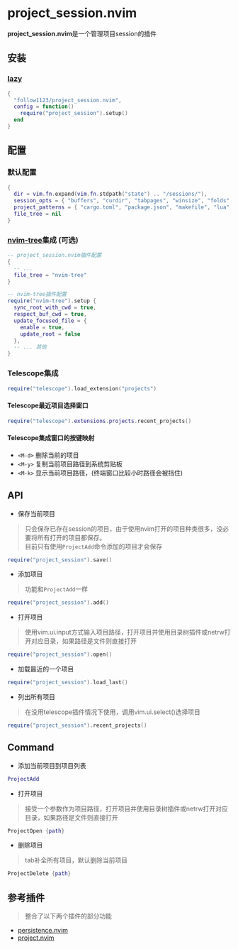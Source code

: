 # project_session.nvim

**project_session.nvim**是一个管理项目session的插件

## 安装

### [lazy](https://github.com/folke/lazy.nvim)

```lua
{
  "follow1123/project_session.nvim",
  config = function()
    require("project_session").setup()
  end
}
```

## 配置

### 默认配置

```lua
{
  dir = vim.fn.expand(vim.fn.stdpath("state") .. "/sessions/"),
  session_opts = { "buffers", "curdir", "tabpages", "winsize", "folds" },
  project_patterns = { "cargo.toml", "package.json", "makefile", "lua", "lazy-lock.json", ".git" },
  file_tree = nil
}
```

### [nvim-tree](https://github.com/nvim-tree/nvim-tree.lua)集成 (可选)

```lua
-- project_session.nvim插件配置
{
  -- ...
  file_tree = "nvim-tree"
}

-- nvim-tree插件配置
require("nvim-tree").setup {
  sync_root_with_cwd = true,
  respect_buf_cwd = true,
  update_focused_file = {
    enable = true,
    update_root = false
  },
  -- ... 其他
}
```

### Telescope集成

```lua
require("telescope").load_extension("projects")
```

#### Telescope最近项目选择窗口

```lua
require("telescope").extensions.projects.recent_projects()
```

#### Telescope集成窗口的按键映射

* `<M-d>` 删除当前的项目
* `<M-y>` 复制当前项目路径到系统剪贴板
* `<M-k>` 显示当前项目路径，(终端窗口比较小时路径会被挡住)

## API

* 保存当前项目

> 只会保存已存在session的项目，由于使用nvim打开的项目种类很多，没必要将所有打开的项目都保存。  
> 目前只有使用`ProjectAdd`命令添加的项目才会保存

```lua
require("project_session").save()
```

* 添加项目

> 功能和`ProjectAdd`一样

```lua
require("project_session").add()
```

* 打开项目

> 使用vim.ui.input方式输入项目路径，打开项目并使用目录树插件或netrw打开对应目录，如果路径是文件则直接打开  

```lua
require("project_session").open()
```

* 加载最近的一个项目

```lua
require("project_session").load_last()
```
* 列出所有项目

> 在没用telescope插件情况下使用，调用vim.ui.select()选择项目

```lua
require("project_session").recent_projects()
```

## Command

* 添加当前项目到项目列表

```lua
ProjectAdd
```

* 打开项目

> 接受一个参数作为项目路径，打开项目并使用目录树插件或netrw打开对应目录，如果路径是文件则直接打开  

```lua
ProjectOpen {path}
```

* 删除项目

> tab补全所有项目，默认删除当前项目

```lua
ProjectDelete {path}
```

## 参考插件

> 整合了以下两个插件的部分功能

* [persistence.nvim](https://github.com/folke/persistence.nvim)
* [project.nvim](https://github.com/ahmedkhalf/project.nvim)
